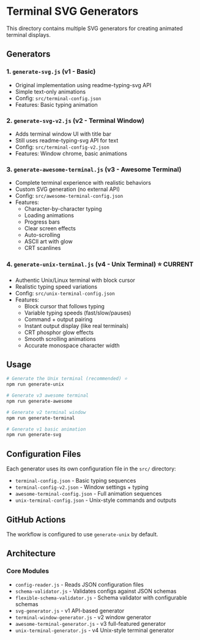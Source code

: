 # Terminal SVG Generators

This directory contains multiple SVG generators for creating animated terminal displays.

## Generators

### 1. `generate-svg.js` (v1 - Basic)
- Original implementation using readme-typing-svg API
- Simple text-only animations
- Config: `src/terminal-config.json`
- Features: Basic typing animation

### 2. `generate-svg-v2.js` (v2 - Terminal Window)
- Adds terminal window UI with title bar
- Still uses readme-typing-svg API for text
- Config: `src/terminal-config-v2.json`
- Features: Window chrome, basic animations

### 3. `generate-awesome-terminal.js` (v3 - Awesome Terminal)
- Complete terminal experience with realistic behaviors
- Custom SVG generation (no external API)
- Config: `src/awesome-terminal-config.json`
- Features:
  - Character-by-character typing
  - Loading animations
  - Progress bars
  - Clear screen effects
  - Auto-scrolling
  - ASCII art with glow
  - CRT scanlines

### 4. `generate-unix-terminal.js` (v4 - Unix Terminal) ⭐ CURRENT
- Authentic Unix/Linux terminal with block cursor
- Realistic typing speed variations
- Config: `src/unix-terminal-config.json`
- Features:
  - Block cursor that follows typing
  - Variable typing speeds (fast/slow/pauses)
  - Command + output pairing
  - Instant output display (like real terminals)
  - CRT phosphor glow effects
  - Smooth scrolling animations
  - Accurate monospace character width

## Usage

```bash
# Generate the Unix terminal (recommended) ⭐
npm run generate-unix

# Generate v3 awesome terminal
npm run generate-awesome

# Generate v2 terminal window
npm run generate-terminal

# Generate v1 basic animation
npm run generate-svg
```

## Configuration Files

Each generator uses its own configuration file in the `src/` directory:
- `terminal-config.json` - Basic typing sequences
- `terminal-config-v2.json` - Window settings + typing
- `awesome-terminal-config.json` - Full animation sequences
- `unix-terminal-config.json` - Unix-style commands and outputs

## GitHub Actions

The workflow is configured to use `generate-unix` by default.

## Architecture

### Core Modules
- `config-reader.js` - Reads JSON configuration files
- `schema-validator.js` - Validates configs against JSON schemas
- `flexible-schema-validator.js` - Schema validator with configurable schemas
- `svg-generator.js` - v1 API-based generator
- `terminal-window-generator.js` - v2 window generator
- `awesome-terminal-generator.js` - v3 full-featured generator
- `unix-terminal-generator.js` - v4 Unix-style terminal generator